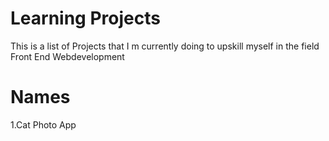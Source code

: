 # Learning Projects
This is a list of Projects that I m currently doing  to upskill myself in the field  Front End Webdevelopment
# Names
1.Cat Photo App
